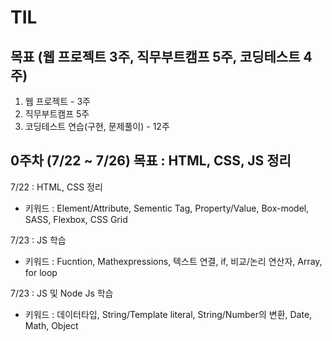 # TIL

## 목표 (웹 프로젝트 3주, 직무부트캠프 5주, 코딩테스트 4주)

1. 웹 프로젝트 - 3주
2. 직무부트캠프 5주
3. 코딩테스트 연습(구현, 문제풀이) - 12주

## 0주차 (7/22 ~ 7/26) 목표 : HTML, CSS, JS 정리

7/22 : HTML, CSS 정리

- 키워드 : Element/Attribute, Sementic Tag, Property/Value, Box-model, SASS, Flexbox, CSS Grid

7/23 : JS 학습

- 키워드 : Fucntion, Mathexpressions, 텍스트 연결, if, 비교/논리 연산자, Array, for loop

7/23 : JS 및 Node Js 학습

- 키워드 : 데이터타입, String/Template literal, String/Number의 변환, Date, Math, Object
